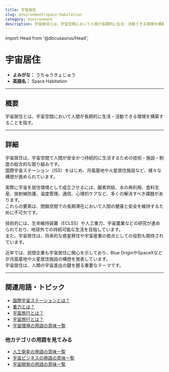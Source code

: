 ```yaml
---
title: 宇宙居住
slug: environment/space-habitation
category: environment
description: 宇宙居住とは、宇宙空間において人間が長期的に生活・活動できる環境を構築することを指す。
---
```


import Head from '@docusaurus/Head';

<Head>
  <script type="application/ld+json">
    {`{
      "@context": "https://schema.org",
      "@type": "DefinedTerm",
      "name": "宇宙居住",
      "inDefinedTermSet": "https://www.space-portal.org",
      "termCode": "environment/space-habitation",
      "description": "宇宙居住とは、宇宙空間において人間が長期的に生活・活動できる環境を構築することを指す。",
      "url": "https://www.space-portal.org/docs/environment/space-habitation"
    }`}
  </script>
</Head>

# 宇宙居住

- **よみがな：** うちゅうきょじゅう  
- **英語名：** Space Habitation  

---

## 概要

宇宙居住とは、宇宙空間において人間が長期的に生活・活動できる環境を構築することを指す。

---

## 詳細

宇宙居住は、宇宙空間で人間が安全かつ持続的に生活するための技術・施設・制度の総合的な取り組みです。  
国際宇宙ステーション（ISS）をはじめ、月面基地や火星居住施設など、様々な構想が進められています。  

実際に宇宙を居住環境として成立させるには、酸素供給、水の再利用、食料生産、放射線防護、温度管理、通信、心理的ケアなど、多くの解決すべき課題があります。  
これらの要素は、閉鎖空間での長期滞在において人間の健康と安全を維持するために不可欠です。  

技術的には、生命維持装置（ECLSS）や人工重力、宇宙農業などの研究が進められており、地球外での持続可能な生活を目指しています。  
また、宇宙居住は、将来的な惑星移住や宇宙産業の拠点としての役割も期待されています。  

近年では、民間企業も宇宙居住に関心を示しており、Blue OriginやSpaceXなどが月面基地や火星居住施設の構想を発表しています。  
宇宙居住は、人類の宇宙進出の鍵を握る重要なテーマです。

---

## 関連用語・トピック

- [国際宇宙ステーションとは？](/docs/satellite/index/iss)
- [重力とは？](/docs/physics/gravity)
- [宇宙旅行とは？](/docs/business/category/space-tourism)
- [宇宙旅行とは？](/docs/business/category/space-tourism)
- [宇宙環境の用語の意味一覧](/docs/category/environment)

### 他カテゴリの用語を見てみる
- [人工衛星の用語の意味一覧](/docs/category/satellite)
- [宇宙ビジネスの用語の意味一覧](/docs/category/business)
- [宇宙開発の用語の意味一覧](/docs/category/glossary)
